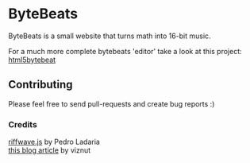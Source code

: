 # ByteBeats

ByteBeats is a small website that turns math into 16-bit music.

For a much more complete bytebeats 'editor' take a look at this project: [html5bytebeat](https://github.com/greggman/html5bytebeat)

## Contributing

Please feel free to send pull-requests and create bug reports :)

### Credits
[riffwave.js](http://codebase.es/riffwave/) by Pedro Ladaria  
[this blog article](http://countercomplex.blogspot.nl/2011/10/algorithmic-symphonies-from-one-line-of.html) by viznut
